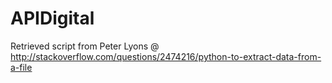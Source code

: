 # APIDigital

Retrieved script from Peter Lyons @
http://stackoverflow.com/questions/2474216/python-to-extract-data-from-a-file

